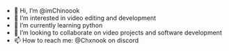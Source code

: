 - 👋 Hi, I’m @imChinoook
- 👀 I’m interested in video editing and development
- 🌱 I’m currently learning python
- 💞️ I’m looking to collaborate on video projects and software development
- 📫 How to reach me: @Chxnook on discord

<!---
imChinoook/imChinoook is a ✨ special ✨ repository because its `README.md` (this file) appears on your GitHub profile.
You can click the Preview link to take a look at your changes.
--->
